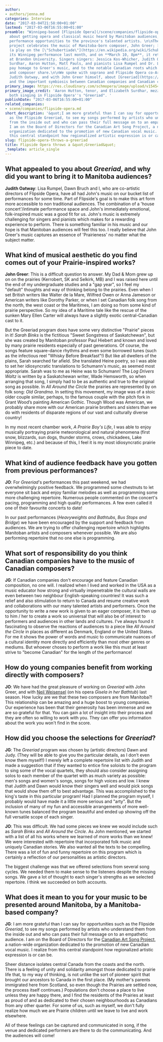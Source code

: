 ```yaml
---
author:
- authors/jenna.md
categories: Interview
date: "2017-03-04T21:58:00+01:00"
lastmod: "2017-03-06T16:55:00+01:00"
preamble: "Winnipeg-based [Flipside Opera](/scene/companies/flipside-opera/) is all
  about getting opera and classical music heard by Manitoban audiences, and providing
  performance opportunities to the province's talented artists. \n\nTheir current
  project celebrates the music of Manitoba-born composer, John Greer; [\"Greeriad\"](https://www.flipsideopera.com/greeriad)
  (a play on the [\"Schubertiade\"](https://en.wikipedia.org/wiki/Schubertiade)) had
  its Winnipeg performance last month, and on **March 10, 8pm**, it returns to Manitoba
  at Brandon University. Singers singers: Jessica Kos-Whicher, Judith Oatway, Elizabeth
  Surdhar, Aaron Hutton, Matt Pauls, and pianists Lisa Rumpel and Dr. Laura Loewen,
  pay homage to Greer's music, and to the notable Canadian roots which the artists
  and composer share.\n\nWe spoke with soprano and Flipside Opera co-Artistic Director
  Judith Oatway, and with John Greer himself, about [Greeriad](https://www.flipsideopera.com/greeriad),
  and the important symbiosis between Canadian companies and Canadian composers."
primary_image: https://res.cloudinary.com/schmopera/image/upload/v1545409169/media/webhook-uploads/1488661101054/2017-03-04---Greeriad.jpg.jpg
primary_image_credit: 'Aaron Hutton, tenor, and Elizabeth Surdhar, mezzo-soprano,
  both singing in Flipside Opera''s "Greeriad". '
publishDate: "2017-03-06T16:55:00+01:00"
related_companies:
- scene/companies/flipside-opera.md
short_description: '&quot;I am more grateful than I can say for opportunities such
  as the Flipside Greeriad, to see my songs performed by artists who understand them
  from the inside out and who can pass their full message on to an empathetic audience.
  I am on the Board of Directors for the Canadian Art Song Project, a nation-wide
  organization dedicated to the promotion of new Canadian vocal music. I realize from
  this central standpoint how regionalized artistic expression is or can be.&quot;'
slug: flipside-opera-throws-a-greeriad
title: Flipside Opera throws a &quot;Greeriad&quot;
_template: article_single
---
```


## What appealed to you about *Greeriad*, and why did you want to bring it to Manitoba audiences?

**Judith Oatway**: Lisa Rumpel, Dawn Bruch and I, who are co-artistic directors of Flipside Opera, have all had John's music on our bucket list of performances for some time.  Part of Flipside's goal is to make this art form more accessible to non traditional audiences.  The combination of a 'house concert'/intimate performance space and John's immediately emotional, folk-inspired music was a good fit for us.  John's music is extremely challenging for singers and pianists which makes for a rewarding experience to perform.    There is something familiar in his music and our hope is that Manitoban audiences will feel this too.  I really believe that John Greer's music captures an essence of 'Prairieness' no matter what the subject matter.

## What kind of musical aesthetic do you find comes out of your Prairie-inspired works?
	
**John Greer**: This is a difficult question to answer.  My Dad & Mom grew up on on the prairies (Kerrobert, SK and Selkirk, MB) and I was raised here until the end of my undergraduate studies and a "gap year", so I feel my "default" thoughts and way of thinking belong to the prairies.   Even when I set British writers like Walter de la Mare, Wilfred Owen or Anna Jameson or American writers like Dorothy Parker, or when I set Canadian folk song from the north, the west coast or the Maritimes, I am doing so from some kind of prairie perspective.  So my idea of a Maritime tale like the rescue of the sunken Mary Ellen Carter will always have a slightly exotic central-Canadian cast to it.  

But the Greeriad program does have some very distinctive "Prairie" pieces in it! *Sarah Binks* is the fictitious "Sweet Songstress of Saskatchewan", but she was created by Manitoban professor Paul Hiebert and known and loved by many prairie residents especially of past generations.   Of course, the songs feature square-dance rhythms and even some borrowed tunes (such as the infectious reel "Whisky Before Breakfast"!)  But like all dwellers of the plains, Sarah searched far afield.  She translated Heine poetry, so I was able to set her idiosyncratic translations to  Schumann's music, as seemed most appropriate.  Sarah was to me as Heine was to Schumann!  The *Log Drivers Waltz* is written by a Saskatchewan writer, Wade Hemsworth, so when arranging that song, I simply had to be as authentic and true to the original song as possible.   In *All Around the Circle* the prairies are represented by on folk song: *Old Grandma*. In setting this movement, my image was of a stoic older couple similar, perhaps, to the famous couple with the pitch fork in Grant Wood’s painting American Gothic.  Though Wood was American, we probably share more with our American prairie brothers and sisters than we do with residents of disparate regions of our vast and culturally diverse country!

In my most recent chamber work, *A Prairie Boy's Life*, I was able to enjoy musically portraying prairie meteorological and natural phenomena (first snow, blizzards, sun dogs, thunder storms, crows, chickadees, Lake Winnipeg, etc.) and because of this, I feel it is my most idiosyncratic prairie piece to date.  

## What kind of audience feedback have you gotten from previous performances?

**JO**: For *Greeriad*'s performances this past weekend, we had overwhelmingly positive feedback.  We programmed some chestnuts to let everyone sit back and enjoy familiar melodies as well as programming some more challenging repertoire. Numerous people commented on the concert's pacing, programming and high quality performances. A few even called it one of their favourite concerts to date!

In our past performances (*Heavyweights and Bathtubs*, *Bus Stops and Bridge*) we have been encouraged by the support and feedback from audiences.  We are trying to offer challenging repertoire which highlights Manitoban artists and composers whenever possible.  We are also performing repertoire that no one else is programming. 


## What sort of responsibility do you think Canadian companies have to the music of Canadian composers?

**JG**: If Canadian companies don't encourage and feature Canadian composition, no one will.  I realized when I lived and worked in the USA as a music educator how strong and virtually impenetrable the cultural walls are even between two neighbour English-speaking countries!   It was such a relief and also stimulation to return to Canada and resume creative work and collaborations with our many talented artists and performers.  Once the opportunity to write a new work is given to an eager composer, it is then up to him / her to create a work so universal that will also be of interest to performers and audiences in other lands and cultures.  I've always found it fascinating to observe the reactions of audiences to a piece like *All Around the Circle* in places as different as Denmark, England or the United States.  For me it shows the power of words and music to communicate nuances of a cultural identity more directly and efficiently than most other genres or mediums.  But whoever choses to perform a work like this must at least strive to "become Canadian" for the length of the performance! 

## How do young companies benefit from working directly with composers?

**JO**: We have had the great pleasure of working on *Greeriad* with John Greer, and with [Neil Weisensel](https://nweisensel.wordpress.com/2017/02/25/greeriad-the-songs-of-john-greer/) (on his opera *Gisela in her Bathtub*) last season.  How lucky are we that these two composers are from Manitoba?!  This relationship can be amazing and a huge boost to young companies.  Our experience has been that their generosity has been immense and we are so grateful for that.  You can gain a lot of insight into their process and they are often so willing to work with you. They can offer you information about the work you won't find in the score.  

## How did you choose the selections for *Greeriad*?

**JG**: The *Greeriad*  program was chosen by (artistic directors) Dawn and Judy.   (They will be able to give you the particular details, as I don’t even know them myself!)  I merely left a complete repertoire list with Judith and made a suggestion that if they wanted to entice fine soloists to the program to sing some of the vocal quartets, they should also consider assigning solos to each member of the quartet with as much variety as possible: men's songs and women's songs, songs for high voices and low.  I knew that Judith and Dawn would know their singers well and would pick songs that would show them off to best advantage.  This was accomplished to the king's taste in this particular program!   Had I planned the program myself, I probably would have made it a little more serious and "arty".  But the inclusion of many of my fun and accessible arrangements of more well-known tunes balanced the program beautiful and ended up showing off the full versatile scope of each singer.

**JO**: This was difficult.  We had some pieces we knew we would include such as *Sarah Binks* and *All Around the Circle*.  As John mentioned, we started with a list of all his works where we learned of more works than we knew!  We were interested with repertoire that incorporated folk music and uniquely Canadian stories. We also wanted all the texts to be compelling. There was a lot of fun and funny repertoire on this program which is certainly a reflection of our personalities as artistic directors.  

The biggest challenge was that we offered selections from several song cycles.  We needed them to make sense to the listeners despite the missing songs.  We gave a lot of thought to each singer's strengths as we selected repertoire.   I think we succeeded on both accounts. 

## What does it mean to you for your music to be presented around Manitoba, by a Manitoba-based company?

**JG**: I am more grateful than I can say for opportunities such as the Flipside *Greeriad*, to see my songs performed by artists who understand them from the inside out and who can pass their full message on to an empathetic audience.  I am on the Board of Directors for the [Canadian Art Song Project](/scene/companies/canadian-art-song-project/), a nation-wide organization dedicated to the promotion of new Canadian vocal music.  I realize from this central standpoint how regionalized artistic expression is or can be.  

Sheer distance isolates central Canada from the coasts and the north.  There is a feeling of unity and solidarity amongst those dedicated to prairie life that, to my way of thinking, is not unlike the sort of pioneer spirit that brought our ancestors to Canada in the first place.  (My mother's parents immigrated here from Scotland, so even though the Prairies are settled now, the process itself continues.)  Populations don't choose a place to live unless they are happy there, and I find the residents of the Prairies at least as proud of and as dedicated to their chosen neighbourhoods as Canadians from any other quarter.  For some of us, such as myself, we don't fully realize how much we are Prairie children until we leave to live and work elsewhere.  

All of these feelings can be captured and communicated in song, if the venue and dedicated performers are there to do the communicating.  And the audiences will come!    

